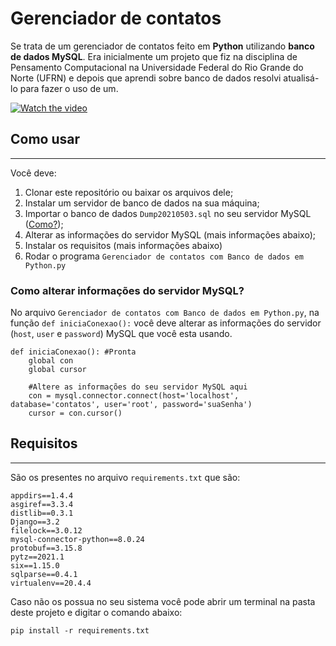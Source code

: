 # Gerenciador de contatos
 Se trata de um gerenciador de contatos feito em **Python** utilizando **banco de dados MySQL**.
 Era inicialmente um projeto que fiz na disciplina de Pensamento Computacional na Universidade Federal do Rio Grande do Norte (UFRN) e depois que aprendi sobre banco de dados resolvi atualisá-lo para fazer o uso de um.

[![Watch the video](https://i.imgur.com/vKb2F1B.png)](https://user-images.githubusercontent.com/50207805/118374190-bc0bc600-b588-11eb-81bc-040785baeca4.mp4)

## Como usar 
***
Você deve:
1. Clonar este repositório ou baixar os arquivos dele;
2. Instalar um servidor de banco de dados na sua máquina;
3. Importar o banco de dados `Dump20210503.sql` no seu servidor MySQL ([Como?](https://ajuda.hostnet.com.br/importacao-do-banco-via-mysql-workbench/)); 
4. Alterar as informações do servidor MySQL (mais informações abaixo);
5. Instalar os requisitos (mais informações abaixo)
6. Rodar o programa `Gerenciador de contatos com Banco de dados em Python.py`

### Como alterar informações do servidor MySQL?
No arquivo `Gerenciador de contatos com Banco de dados em Python.py`, na função `def iniciaConexao():` você deve alterar as informações do servidor (`host`, `user` e `password`) MySQL que você esta usando.

```
def iniciaConexao(): #Pronta
    global con
    global cursor
    
    #Altere as informações do seu servidor MySQL aqui
    con = mysql.connector.connect(host='localhost', database='contatos', user='root', password='suaSenha')
    cursor = con.cursor()
```

## Requisitos
***
São os presentes no arquivo `requirements.txt` que são:
```
appdirs==1.4.4
asgiref==3.3.4
distlib==0.3.1
Django==3.2
filelock==3.0.12
mysql-connector-python==8.0.24
protobuf==3.15.8
pytz==2021.1
six==1.15.0
sqlparse==0.4.1
virtualenv==20.4.4
```

Caso não os possua no seu sistema você pode abrir um terminal na pasta deste projeto e digitar o comando abaixo:

```
pip install -r requirements.txt
```

